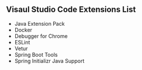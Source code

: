 ## Visaul Studio Code Extensions List
- Java Extension Pack
- Docker
- Debugger for Chrome
- ESLint
- Vetur
- Spring Boot Tools
- Spring Initializr Java Support
